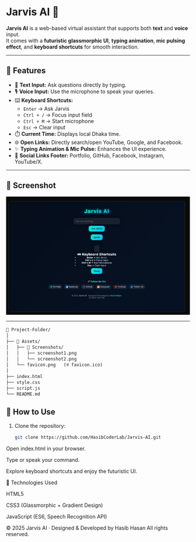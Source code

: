 # Jarvis AI 🤖  

**Jarvis AI** is a web-based virtual assistant that supports both **text** and **voice** input.  
It comes with a **futuristic glassmorphic UI**, **typing animation**, **mic pulsing effect**, and **keyboard shortcuts** for smooth interaction.  

---

## 🔹 Features
- 💬 **Text Input:** Ask questions directly by typing.  
- 🎙️ **Voice Input:** Use the microphone to speak your queries.  
- ⌨️ **Keyboard Shortcuts:**  
  - `Enter` → Ask Jarvis  
  - `Ctrl + /` → Focus input field  
  - `Ctrl + M` → Start microphone  
  - `Esc` → Clear input  
- ⏱️ **Current Time:** Displays local Dhaka time.  
- 🌐 **Open Links:** Directly search/open YouTube, Google, and Facebook.  
- ✨ **Typing Animation & Mic Pulse:** Enhances the UI experience.  
- 🔗 **Social Links Footer:** Portfolio, GitHub, Facebook, Instagram, YouTube/X.  

---

## 🔹 Screenshot
![Jarvis AI Screenshot](Assets/Screenshots/screenshot1.png)  

---
```
📂 Project-Folder/
│
├── 📂 Assets/
│   ├── 📂 Screenshots/
│   │   ├── screenshot1.png
│   │   └── screenshot2.png
│   └── favicon.png   (বা favicon.ico)
│
├── index.html
├── style.css
├── script.js
└── README.md
```
## 🔹 How to Use
1. Clone the repository:
   ```bash
   git clone https://github.com/HasibCoderLab/Jarvis-AI.git
   ```
Open index.html in your browser.

Type or speak your command.

Explore keyboard shortcuts and enjoy the futuristic UI.

🔹 Technologies Used

HTML5

CSS3 (Glassmorphic + Gradient Design)

JavaScript (ES6, Speech Recognition API)

© 2025 Jarvis AI · Designed & Developed by Hasib Hasan
All rights reserved.